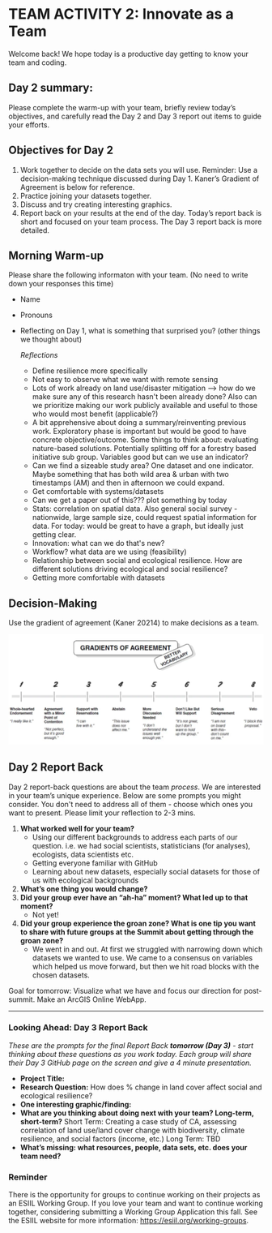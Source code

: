 # TEAM ACTIVITY 2: Innovate as a Team

Welcome back! We hope today is a productive day getting to know your team and coding.

## Day 2 summary: 
Please complete the warm-up with your team, briefly review today’s objectives, and carefully read the Day 2 and Day 3 report out items to guide your efforts.  

## Objectives for Day 2
1. Work together to decide on the data sets you will use. Reminder: Use a decision-making technique discussed during Day 1. Kaner’s Gradient of Agreement is below for reference.
2. Practice joining your datasets together. 
3. Discuss and try creating interesting graphics.
4. Report back on your results at the end of the day. Today’s report back is short and focused on your team process. The Day 3 report back is more detailed. 


## Morning Warm-up
Please share the following informaton with your team. (No need to write down your responses this time)
- Name
- Pronouns
- Reflecting on Day 1, what is something that surprised you? (other things we thought about)

   *Reflections*
  - Define resilience more specifically
  - Not easy to observe what we want with remote sensing
  - Lots of work already on land use/disaster mitigation --> how do we make sure any of this research hasn't been already done? Also can we prioritize making our work publicly available and useful to those who would most benefit (applicable?)
  - A bit apprehensive about doing a summary/reinventing previous work. Exploratory phase is important but would be good to have concrete objective/outcome. Some things to think about: evaluating nature-based solutions. Potentially splitting off for a forestry based initiative sub group. Variables good but can we use an indicator?
  - Can we find a sizeable study area? One dataset and one indicator. Maybe something that has both wild area & urban with two timestamps (AM) and then in afternoon we could expand.
  - Get comfortable with systems/datasets
  - Can we get a paper out of this??? plot something by today
  - Stats: correlation on spatial data. Also general social survey - nationwide, large sample size, could request spatial information for data. For today: would be great to have a graph, but ideally just getting clear.
  - Innovation: what can we do that's new?
  - Workflow? what data are we using (feasibility)
  - Relationship between social and ecological resilience. How are different solutions driving ecological and social resilience?
  - Getting more comfortable with datasets

## Decision-Making
Use the gradient of agreement (Kaner 20214) to make decisions as a team.

![Gradients of agreement](../worksheets/love_gradient-of-agreement.png)

## Day 2 Report Back
Day 2 report-back questions are about the team *process*. We are interested in your team’s unique experience. Below are some prompts you might consider. You don't need to address all of them - choose which ones you want to present. Please limit your reflection to 2-3 mins.  

1. **What worked well for your team?**
      - Using our different backgrounds to address each parts of our question. i.e. we had social scientists, statisticians (for analyses), ecologists, data scientists etc.
      - Getting everyone familiar with GitHub
      - Learning about new datasets, especially social datasets for those of us with ecological backgrounds
3. **What’s one thing you would change?**
4. **Did your group ever have an “ah-ha” moment?  What led up to that moment?**
     - Not yet! 
6. **Did your group experience the groan zone?  What is one tip you want to share with future groups at the Summit about getting through the groan zone?**
     - We went in and out. At first we struggled with narrowing down which datasets we wanted to use. We came to a consensus on variables which helped us move forward, but then we hit road blocks with the chosen datasets.

Goal for tomorrow: Visualize what we have and focus our direction for post-summit. Make an ArcGIS Online WebApp. 

**************************************************************

### Looking Ahead: Day 3 Report Back
*These are the prompts for the final Report Back **tomorrow (Day 3)** - start thinking about these questions as you work today. Each group will share their Day 3 GitHub page on the screen and give a 4 minute presentation.*

- **Project Title:** 
- **Research Question:** How does % change in land cover affect social and ecological resilience?
- **One interesting graphic/finding:** 
- **What are you thinking about doing next with your team? Long-term, short-term?**
    Short Term: Creating a case study of CA, assessing correlation of land use/land cover change with biodiversity, climate resilience, and social factors (income, etc.)
    Long Term: TBD
- **What’s missing: what resources, people, data sets, etc. does your team need?**
  
      
### Reminder
There is the opportunity for groups to continue working on their projects as an ESIIL Working Group. If you love your team and want to continue working together, considering submitting a Working Group Application this fall. See the ESIIL website for more information: <https://esiil.org/working-groups>.
     

